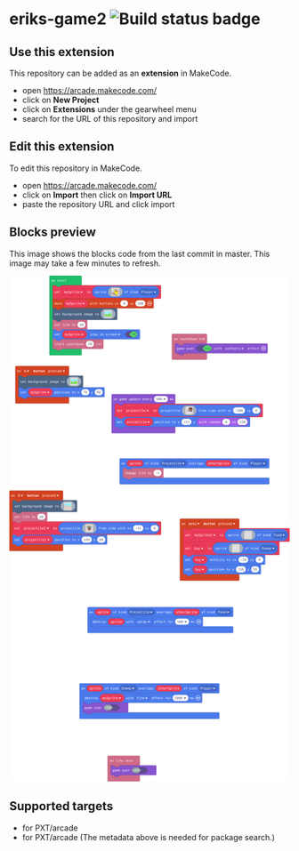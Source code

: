 # eriks-game2 ![Build status badge](https://github.com/bobsder/eriks-game2/workflows/MakeCode/badge.svg)



## Use this extension

This repository can be added as an **extension** in MakeCode.

* open https://arcade.makecode.com/
* click on **New Project**
* click on **Extensions** under the gearwheel menu
* search for the URL of this repository and import

## Edit this extension

To edit this repository in MakeCode.

* open https://arcade.makecode.com/
* click on **Import** then click on **Import URL**
* paste the repository URL and click import

## Blocks preview

This image shows the blocks code from the last commit in master.
This image may take a few minutes to refresh.

![A rendered view of the blocks](https://github.com/bobsder/eriks-game2/raw/master/.makecode/blocks.png)

## Supported targets

* for PXT/arcade
* for PXT/arcade
(The metadata above is needed for package search.)

